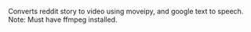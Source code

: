 Converts reddit story to video using moveipy, and google text to speech.
Note: Must have ffmpeg installed.
